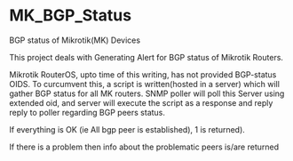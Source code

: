 # MK_BGP_Status
BGP status of Mikrotik(MK) Devices

This project deals with Generating Alert for BGP status of Mikrotik Routers.

Mikrotik RouterOS, upto time of this writing, has not provided BGP-status OIDS. 
To curcumvent this, a script is written(hosted in a server) which will gather BGP status for all MK routers. 
SNMP poller will poll this Server using extended oid, and server will execute the script as a response and reply 
reply to poller regarding BGP peers status. 

If everything is OK (ie All bgp peer is established), 1 is returned).

If there is a problem then info about the problematic peers is/are returned 

